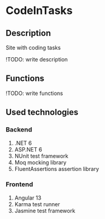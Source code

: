 # CodeInTasks

## Description

Site with coding tasks 

!TODO: write description

## Functions

!TODO: write functions

## Used technologies

### Backend

1) .NET 6
2) ASP.NET 6
3) NUnit test framework
4) Moq mocking library
5) FluentAssertions assertion library

### Frontend

1) Angular 13
2) Karma test runner
3) Jasmine test framework